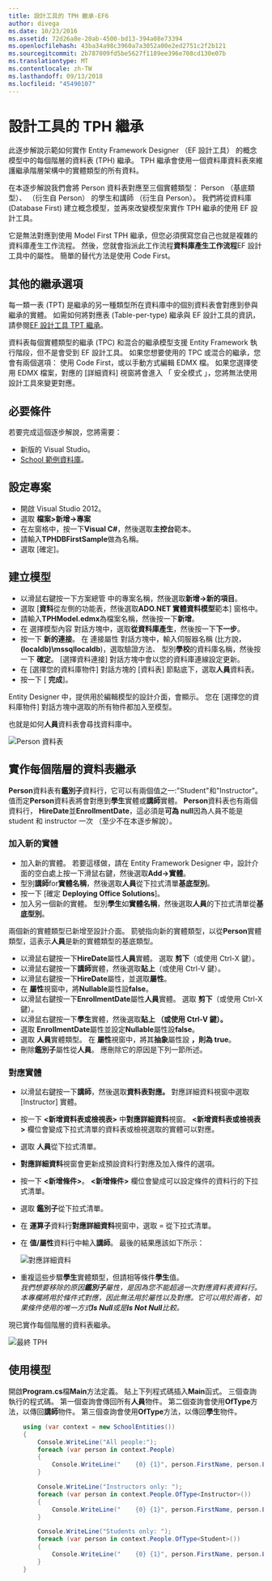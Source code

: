 ```yaml
---
title: 設計工具的 TPH 繼承-EF6
author: divega
ms.date: 10/23/2016
ms.assetid: 72d26a8e-20ab-4500-bd13-394a08e73394
ms.openlocfilehash: 43ba34a98c3960a7a3052a00e2ed2751c2f2b121
ms.sourcegitcommit: 2b787009fd5be5627f1189ee396e708cd130e07b
ms.translationtype: MT
ms.contentlocale: zh-TW
ms.lasthandoff: 09/13/2018
ms.locfileid: "45490107"
---
```

# <a name="designer-tph-inheritance"></a>設計工具的 TPH 繼承
此逐步解說示範如何實作 Entity Framework Designer （EF 設計工具） 的概念模型中的每個階層的資料表 (TPH) 繼承。 TPH 繼承會使用一個資料庫資料表來維護繼承階層架構中的實體類型的所有資料。

在本逐步解說我們會將 Person 資料表對應至三個實體類型： Person （基底類型）、 （衍生自 Person） 的學生和講師 （衍生自 Person）。 我們將從資料庫 (Database First) 建立概念模型，並再來改變模型來實作 TPH 繼承的使用 EF 設計工具。

它是無法對應到使用 Model First TPH 繼承，但您必須撰寫您自己也就是複雜的資料庫產生工作流程。 然後，您就會指派此工作流程**資料庫產生工作流程**EF 設計工具中的屬性。 簡單的替代方法是使用 Code First。

## <a name="other-inheritance-options"></a>其他的繼承選項

每一類一表 (TPT) 是繼承的另一種類型所在資料庫中的個別資料表會對應到參與繼承的實體。  如需如何將對應表 (Table-per-type) 繼承與 EF 設計工具的資訊，請參閱[EF 設計工具 TPT 繼承](~/ef6/modeling/designer/inheritance/tpt.md)。

資料表每個實體類型的繼承 (TPC) 和混合的繼承模型支援 Entity Framework 執行階段，但不是會受到 EF 設計工具。 如果您想要使用的 TPC 或混合的繼承，您會有兩個選項： 使用 Code First，或以手動方式編輯 EDMX 檔。 如果您選擇使用 EDMX 檔案，對應的 [詳細資料] 視窗將會進入 「 安全模式 」，您將無法使用設計工具來變更對應。

## <a name="prerequisites"></a>必要條件

若要完成這個逐步解說，您將需要：

- 新版的 Visual Studio。
- [School 範例資料庫](~/ef6/resources/school-database.md)。

## <a name="set-up-the-project"></a>設定專案

-   開啟 Visual Studio 2012。
-   選取 **檔案&gt;新增-&gt;專案**
-   在左窗格中，按一下**Visual C\#**，然後選取**主控台**範本。
-   請輸入**TPHDBFirstSample**做為名稱。
-   選取 [確定]。

## <a name="create-a-model"></a>建立模型

-   以滑鼠右鍵按一下方案總管 中的專案名稱，然後選取**新增-&gt;新的項目**。
-   選取 [**資料**從左側的功能表，然後選取**ADO.NET 實體資料模型**範本] 窗格中。
-   請輸入**TPHModel.edmx**為檔案名稱，然後按一下**新增**。
-   在 選擇模型內容 對話方塊中，選取**從資料庫產生**，然後按一下**下一步**。
-   按一下 **新的連接**。
    在 連接屬性 對話方塊中，輸入伺服器名稱 (比方說， **(localdb)\\mssqllocaldb**)，選取驗證方法、 型別**學校**的資料庫名稱，然後按一下 **確定**。
    [選擇資料連接] 對話方塊中會以您的資料庫連線設定更新。
-   在 [選擇您的資料庫物件] 對話方塊的 [資料表] 節點底下，選取**人員**資料表。
-   按一下 [ **完成**]。

Entity Designer 中，提供用於編輯模型的設計介面，會顯示。 您在 [選擇您的資料庫物件] 對話方塊中選取的所有物件都加入至模型。

也就是如何**人員**資料表會尋找資料庫中。

![Person 資料表](~/ef6/media/persontable.png) 

## <a name="implement-table-per-hierarchy-inheritance"></a>實作每個階層的資料表繼承

**Person**資料表有**鑑別子**資料行，它可以有兩個值之一:"Student"和"Instructor"。 值而定**Person**資料表將會對應到**學生**實體或**講師**實體。 **Person**資料表也有兩個資料行， **HireDate**並**EnrollmentDate**，這必須是**可為 null**因為人員不能是student 和 instructor 一次 （至少不在本逐步解說）。

### <a name="add-new-entities"></a>加入新的實體

-   加入新的實體。
    若要這樣做，請在 Entity Framework Designer 中，設計介面的空白處上按一下滑鼠右鍵，然後選取**Add-&gt;實體**。
-   型別**講師**for**實體名稱**，然後選取**人員**從下拉式清單**基底型別**。
-   按一下 [確定 **Deploying Office Solutions**]。
-   加入另一個新的實體。 型別**學生**如**實體名稱**，然後選取**人員**的下拉式清單從**基底型別**。

兩個新的實體類型已新增至設計介面。 箭號指向新的實體類型，以從**Person**實體類型，這表示**人員**是新的實體類型的基底類型。

-   以滑鼠右鍵按一下**HireDate**屬性**人員**實體。 選取 **剪下**（或使用 Ctrl-X 鍵）。
-   以滑鼠右鍵按一下**講師**實體，然後選取**貼上**（或使用 Ctrl-V 鍵）。
-   以滑鼠右鍵按一下**HireDate**屬性，並選取**屬性**。
-   在 **屬性**視窗中，將**Nullable**屬性設**false**。
-   以滑鼠右鍵按一下**EnrollmentDate**屬性**人員**實體。 選取 **剪下**（或使用 Ctrl-X 鍵）。
-   以滑鼠右鍵按一下**學生**實體，然後選取**貼上 （或使用 Ctrl-V 鍵）。**
-   選取  **EnrollmentDate**屬性並設定**Nullable**屬性設**false**。
-   選取 **人員**實體類型。 在 **屬性**視窗中，將其**抽象**屬性設 **，則為 true**。
-   刪除**鑑別子**屬性從**人員**。 應刪除它的原因是下列一節所述。

### <a name="map-the-entities"></a>對應實體

-   以滑鼠右鍵按一下**講師**，然後選取**資料表對應。**
    對應詳細資料視窗中選取 [Instructor] 實體。
-   按一下  **&lt;新增資料表或檢視表&gt;** 中**對應詳細資料**視窗。
    **&lt;新增資料表或檢視表&gt;** 欄位會變成下拉式清單的資料表或檢視選取的實體可以對應。
-   選取 **人員**從下拉式清單。
-   **對應詳細資料**視窗會更新成預設資料行對應及加入條件的選項。
-   按一下  **&lt;新增條件&gt;**。
    **&lt;新增條件&gt;** 欄位會變成可以設定條件的資料行的下拉式清單。
-   選取 **鑑別子**從下拉式清單。
-   在 **運算子**資料行**對應詳細資料**視窗中，選取 = 從下拉式清單。
-   在 **值/屬性**資料行中輸入**講師**。 最後的結果應該如下所示：

    ![對應詳細資料](~/ef6/media/mappingdetails2.png)

-   重複這些步驟**學生**實體類型，但請相等條件**學生**值。  
    *我們想要移除的原因**鑑別子**屬性，是因為您不能超過一次對應資料表資料行。本專欄將用於條件式對應，因此無法用於屬性以及對應。它可以用於兩者，如果條件使用的唯一方式**Is Null**或是**Is Not Null**比較。*

現已實作每個階層的資料表繼承。

![最終 TPH](~/ef6/media/finaltph.png)

## <a name="use-the-model"></a>使用模型

開啟**Program.cs**檔**Main**方法定義。 貼上下列程式碼插入**Main**函式。 三個查詢執行的程式碼。 第一個查詢會傳回所有**人員**物件。 第二個查詢會使用**OfType**方法，以傳回**講師**物件。 第三個查詢會使用**OfType**方法，以傳回**學生**物件。

``` csharp
    using (var context = new SchoolEntities())
    {
        Console.WriteLine("All people:");
        foreach (var person in context.People)
        {
            Console.WriteLine("    {0} {1}", person.FirstName, person.LastName);
        }

        Console.WriteLine("Instructors only: ");
        foreach (var person in context.People.OfType<Instructor>())
        {
            Console.WriteLine("    {0} {1}", person.FirstName, person.LastName);
        }

        Console.WriteLine("Students only: ");
        foreach (var person in context.People.OfType<Student>())
        {
            Console.WriteLine("    {0} {1}", person.FirstName, person.LastName);
        }
    }
```
